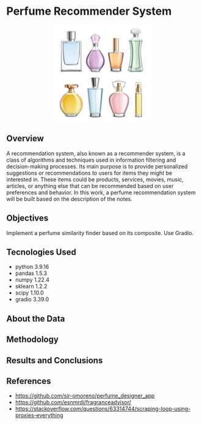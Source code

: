 # Perfume Recommender System
<p align="center">
<img src="images\perfume_cover.jpg" class="center" width="50%"/>
</p>

## Overview
A recommendation system, also known as a recommender system, is a class of algorithms and techniques used in information filtering and decision-making processes. Its main purpose is to provide personalized suggestions or recommendations to users for items they might be interested in. These items could be products, services, movies, music, articles, or anything else that can be recommended based on user preferences and behavior. In this work, a perfume recommendation system will be built based on the description of the notes.
## Objectives
Implement a perfume similarity finder based on its composite. Use Gradio.
## Tecnologies Used
* python 3.9.16
* pandas 1.5.3
* numpy 1.22.4
* sklearn 1.2.2
* scipy 1.10.0
* gradio 3.39.0
## About the Data
## Methodology
## Results and Conclusions
## References
* https://github.com/sir-omoreno/perfume_designer_app
* https://github.com/esnmrdi/fragranceadvisor/
* https://stackoverflow.com/questions/63314744/scraping-loop-using-proxies-everything
